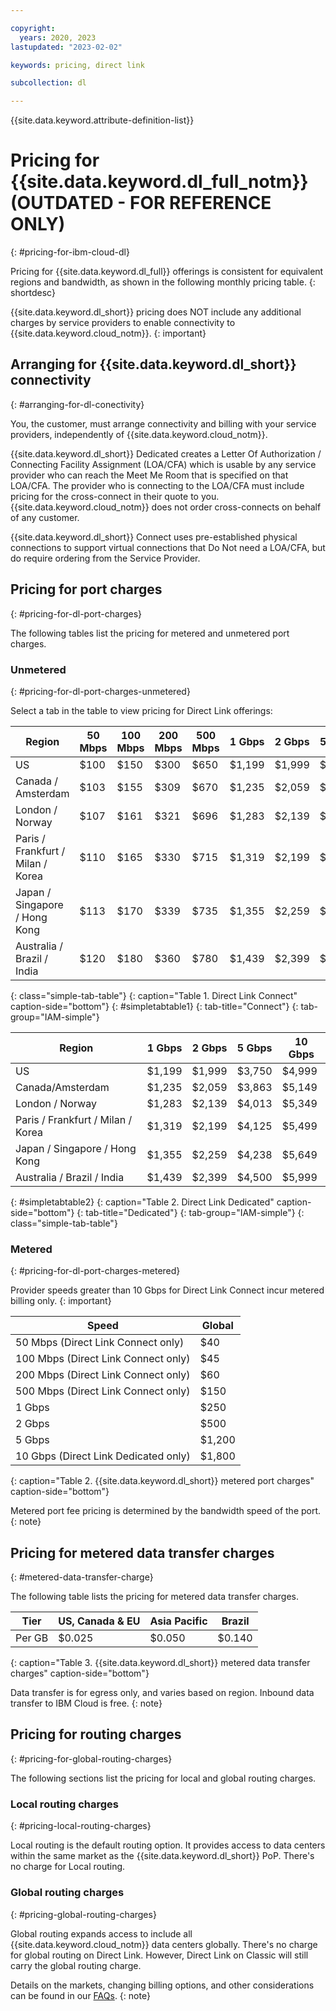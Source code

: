 ```yaml
---

copyright:
  years: 2020, 2023
lastupdated: "2023-02-02"

keywords: pricing, direct link

subcollection: dl

---
```


{{site.data.keyword.attribute-definition-list}}

# Pricing for {{site.data.keyword.dl_full_notm}} (OUTDATED - FOR REFERENCE ONLY)
{: #pricing-for-ibm-cloud-dl}

Pricing for {{site.data.keyword.dl_full}} offerings is consistent for equivalent regions and bandwidth, as shown in the following monthly pricing table.
{: shortdesc}

{{site.data.keyword.dl_short}} pricing does NOT include any additional charges by service providers to enable connectivity to {{site.data.keyword.cloud_notm}}.
{: important}

## Arranging for {{site.data.keyword.dl_short}} connectivity
{: #arranging-for-dl-conectivity}

You, the customer, must arrange connectivity and billing with your service providers, independently of {{site.data.keyword.cloud_notm}}.

{{site.data.keyword.dl_short}} Dedicated creates a Letter Of Authorization / Connecting Facility Assignment (LOA/CFA) which is usable by any service provider who can reach the Meet Me Room that is specified on that LOA/CFA. The provider who is connecting to the LOA/CFA must include pricing for the cross-connect in their quote to you. {{site.data.keyword.cloud_notm}} does not order cross-connects on behalf of any customer.

{{site.data.keyword.dl_short}} Connect uses pre-established physical connections to support virtual connections that Do Not need a LOA/CFA, but do require ordering from the Service Provider.

## Pricing for port charges
{: #pricing-for-dl-port-charges}

The following tables list the pricing for metered and unmetered port charges.

### Unmetered
{: #pricing-for-dl-port-charges-unmetered}

Select a tab in the table to view pricing for Direct Link offerings:

| Region | 50 Mbps | 100 Mbps | 200 Mbps | 500 Mbps | 1 Gbps | 2 Gbps | 5 Gbps |
|----|----|----|----|----|----|----|----|
| US | $100 | $150 | $300 | $650 | $1,199 | $1,999 | $3,750 |
| Canada / Amsterdam | $103 | $155 | $309 | $670 | $1,235 | $2,059 | $3,863 |
| London / Norway | $107 | $161 | $321 | $696 | $1,283 | $2,139 | $4,013 |
| Paris / Frankfurt / Milan / Korea | $110 | $165 | $330 | $715 | $1,319 | $2,199 | $4,125 |
| Japan / Singapore / Hong Kong | $113 | $170 | $339 | $735 | $1,355 | $2,259 | $4,238 |
| Australia / Brazil / India | $120 | $180 | $360 | $780 | $1,439 | $2,399 | $4,500|
{: class="simple-tab-table"}
{: caption="Table 1. Direct Link Connect" caption-side="bottom"}
{: #simpletabtable1}
{: tab-title="Connect"}
{: tab-group="IAM-simple"}

| Region | 1 Gbps | 2 Gbps | 5 Gbps | 10 Gbps |
|----|----|----|----|----|
| US | $1,199 | $1,999 | $3,750 | $4,999 |
| Canada/Amsterdam | $1,235 | $2,059 | $3,863 | $5,149 |
| London / Norway| $1,283 | $2,139 | $4,013 | $5,349 |
| Paris / Frankfurt / Milan / Korea | $1,319 | $2,199 | $4,125 | $5,499 |
| Japan / Singapore / Hong Kong | $1,355 | $2,259 | $4,238 | $5,649 |
| Australia / Brazil / India | $1,439 | $2,399 | $4,500| $5,999 |
{: #simpletabtable2}
{: caption="Table 2. Direct Link Dedicated" caption-side="bottom"}
{: tab-title="Dedicated"}
{: tab-group="IAM-simple"}
{: class="simple-tab-table"}

### Metered
{: #pricing-for-dl-port-charges-metered}

Provider speeds greater than 10 Gbps for Direct Link Connect incur metered billing only.
{: important}

| Speed | Global |
|----|----|
|  50 Mbps (Direct Link Connect only) |   $40 |
| 100 Mbps (Direct Link Connect only) |   $45 |
| 200 Mbps (Direct Link Connect only) |   $60 |
| 500 Mbps (Direct Link Connect only) |  $150 |
|   1 Gbps |  $250 |
|   2 Gbps |  $500 |
|   5 Gbps |$1,200 |
|  10 Gbps (Direct Link Dedicated only) |$1,800 |
{: caption="Table 2. {{site.data.keyword.dl_short}} metered port charges" caption-side="bottom"}

Metered port fee pricing is determined by the bandwidth speed of the port.
{: note}

## Pricing for metered data transfer charges
{: #metered-data-transfer-charge}

The following table lists the pricing for metered data transfer charges.

| Tier | US, Canada & EU | Asia Pacific | Brazil |
|----|----|----|----|
| Per GB | $0.025 | $0.050 | $0.140 |
{: caption="Table 3. {{site.data.keyword.dl_short}} metered data transfer charges" caption-side="bottom"}

Data transfer is for egress only, and varies based on region. Inbound data transfer to IBM Cloud is free.
{: note}

## Pricing for routing charges
{: #pricing-for-global-routing-charges}

The following sections list the pricing for local and global routing charges.

### Local routing charges
{: #pricing-local-routing-charges}

Local routing is the default routing option. It provides access to data centers within the same market as the {{site.data.keyword.dl_short}} PoP. There's no charge for Local routing.

### Global routing charges
{: #pricing-global-routing-charges}

Global routing expands access to include all {{site.data.keyword.cloud_notm}} data centers globally. There's no charge for global routing on Direct Link. However, Direct Link on Classic will still carry the global routing charge.

Details on the markets, changing billing options, and other considerations can be found in our [FAQs](/docs/dl?topic=dl-faqs).
{: note}
